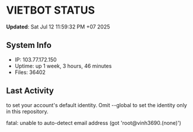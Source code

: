 # VIETBOT STATUS
**Updated**: Sat Jul 12 11:59:32 PM +07 2025

## System Info
- IP: 103.77.172.150
- Uptime: up 1 week, 3 hours, 46 minutes
- Files: 36402

## Last Activity

to set your account's default identity.
Omit --global to set the identity only in this repository.

fatal: unable to auto-detect email address (got 'root@vinh3690.(none)')
